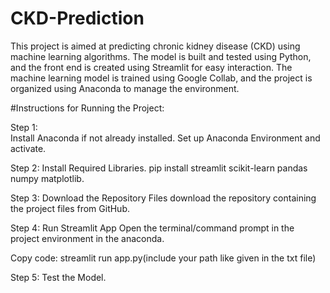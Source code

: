 # CKD-Prediction
This project is aimed at predicting chronic kidney disease (CKD) using machine learning algorithms.
The model is built and tested using Python, and the front end is created using Streamlit for easy interaction.
The machine learning model is trained using Google Collab, and the project is organized using Anaconda to manage the environment.

#Instructions for Running the Project:

Step 1:  
Install Anaconda if not already installed.
Set up Anaconda Environment and activate. 

Step 2:
Install Required Libraries.
pip install streamlit scikit-learn pandas numpy matplotlib.

Step 3: Download the Repository Files
download the repository containing the project files from GitHub.

Step 4: Run Streamlit App
Open the terminal/command prompt in the project environment in the anaconda.

Copy code: streamlit run app.py(include your path like given in the txt file)

Step 5: 
Test the Model.
